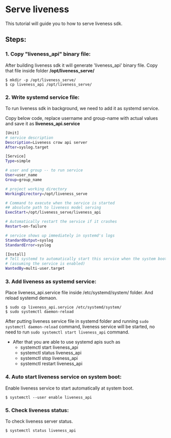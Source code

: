 # Serve liveness

This tutorial will guide you to how to serve liveness sdk.


## Steps:

### 1. Copy "liveness_api" binary file:

After building liveness sdk it will generate 'liveness_api' binary file. Copy that file inside folder **/opt/liveness_serve/**

<div class="termy">

```console
$ mkdir -p /opt/liveness_serve/
$ cp liveness_api /opt/liveness_serve/
```
</div>


### 2. Write systemd service file:

To run liveness sdk in background, we need to add it as systemd service.

Copy below code, replace username and group-name with actual values and save it as **liveness_api.service**

```bash
[Unit]
# service description
Description=Liveness crow api server
After=syslog.target

[Service]
Type=simple

# user and group -- to run service
User=user_name
Group=group_name

# project working directory
WorkingDirectory=/opt/liveness_serve

# Command to execute when the service is started
## absolute path to liveness model serving
ExecStart=/opt/liveness_serve/liveness_api

# Automatically restart the service if it crashes
Restart=on-failure

# service shows up immediately in systemd's logs
StandardOutput=syslog
StandardError=syslog

[Install]
# Tell systemd to automatically start this service when the system boots
# (assuming the service is enabled)
WantedBy=multi-user.target

```


### 3. Add liveness as systemd service:

Place liveness_api.service file inside /etc/systemd/system/ folder. And reload systemd demaon.

<div class="termy">

```console
$ sudo cp liveness_api.service /etc/systemd/system/
$ sudo systemctl daemon-reload
```
</div>

After putting liveness service file in systemd folder and running `sudo systemctl daemon-reload` command, liveness service will be started, no need to run `sudo systemctl start liveness_api` command.

 - After that you are able to use systemd apis such as
    - systemctl start liveness_api
    - systemctl status liveness_api
    - systemctl stop liveness_api
    - systemctl restart liveness_api

### 4. Auto start liveness service on system boot:

Enable liveness service to start automatically at system boot.

<div class="termy">

```console
$ systemctl --user enable liveness_api
```
</div>

### 5. Check liveness status:

To check liveness server status.

<div class="termy">

```console
$ systemctl status liveness_api
```
</div>